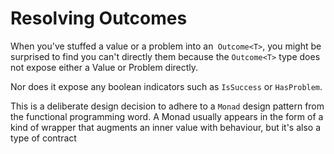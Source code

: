 # Resolving Outcomes

When you've stuffed a value or a problem into an` Outcome<T>`, you might be surprised to find you can't directly them because the `Outcome<T>` type does not expose either a Value or Problem directly. 

Nor does it expose any boolean indicators such as `IsSuccess` or `HasProblem`.

This is a deliberate design decision to adhere to a `Monad` design pattern from the functional programming word. A Monad usually appears in the form of a kind of wrapper that augments an inner value with behaviour, but it's also a type of contract